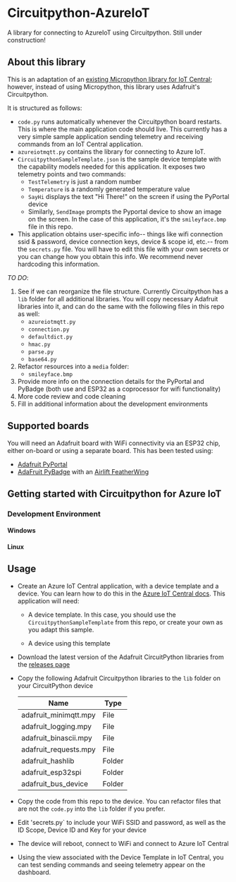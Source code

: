 # Circuitpython-AzureIoT

A library for connecting to AzureIoT using Circuitpython. Still under construction!

## About this library

This is an adaptation of an [existing Micropython library for IoT Central](https://github.com/obastemur/iot_client); however, instead of using Micropython, this library uses Adafruit's Circuitpython. 

It is structured as follows: 
- `code.py` runs automatically whenever the Circuitpython board restarts. This is where the main application code should live. This currently has a very simple sample application sending telemetry and receiving commands from an IoT Central application. 
- `azureiotmqtt.py` contains the library for connecting to Azure IoT. 
- `CircuitpythonSampleTemplate.json` is the sample device template with the capability models needed for this application. It exposes two telemetry points and two commands:
    - `TestTelemetry` is just a random number
    - `Temperature` is a randomly generated temperature value
    - `SayHi` displays the text "Hi There!" on the screen if using the PyPortal device
    - Similarly, `SendImage` prompts the Pyportal device to show an image on the screen. In the case of this application, it's the `smileyface.bmp` file in this repo. 
- This application obtains user-specific info-- things like wifi connection ssid & password, device connection keys, device & scope id, etc.-- from the `secrets.py` file. You will have to edit this file with your own secrets or you can change how you obtain this info. We recommend never hardcoding this information. 

*TO DO*: 
1) See if we can reorganize the file structure. Currently Circuitpython has a `lib` folder for all additional libraries. You will copy necessary Adafruit libraries into it, and can do the same with the following files in this repo as well:
    -  `azureiotmqtt.py`
    - `connection.py`
    - `defaultdict.py`
    - `hmac.py`
    - `parse.py`
    - `base64.py`
2) Refactor resources into a `media` folder:
    - `smileyface.bmp`
3) Provide more info on the connection details for the PyPortal and PyBadge (both use and ESP32 as a coprocessor for wifi functionality)
4) More code review and code cleaning
5) Fill in additional information about the development environments


## Supported boards

You will need an Adafruit board with WiFi connectivity via an ESP32 chip, either on-board or using a separate board. This has been tested using:

* [Adafruit PyPortal](https://www.adafruit.com/product/4116)
* [AdaFruit PyBadge](https://www.adafruit.com/product/4200) with an [Airlift FeatherWing](https://www.adafruit.com/product/4264)


## Getting started with Circuitpython for Azure IoT

### Development Environment
#### Windows
#### Linux


## Usage

* Create an Azure IoT Central application, with a device template and a device. You can learn how to do this in the [Azure IoT Central docs](https://docs.microsoft.com/azure/iot-central/core/quick-deploy-iot-central/?WT.mc_id=iotc_circuitpython-github-jabenn). This application will need:

  * A device template. In this case, you should use the  `CircuitpythonSampleTemplate` from this repo, or create your own as you adapt this sample. 

  * A device using this template

* Download the latest version of the Adafruit CircuitPython libraries from the [releases page](https://github.com/adafruit/Adafruit_CircuitPython_Bundle/releases)

* Copy the following Adafruit Circuitpython libraries to the `lib` folder on your CircuitPython device

    | Name                  | Type   |
    | --------------------- | ------ |
    | adafruit_minimqtt.mpy | File   |
    | adafruit_logging.mpy  | File   |
    | adafruit_binascii.mpy | File   |
    | adafruit_requests.mpy | File   |
    | adafruit_hashlib      | Folder |
    | adafruit_esp32spi     | Folder |
    | adafruit_bus_device   | Folder |

* Copy the code from this repo to the device. You can refactor files that are not the `code.py` into the `lib` folder if you prefer.

* Edit 'secrets.py` to include your WiFi SSID and password, as well as the ID Scope, Device ID and Key for your device

* The device will reboot, connect to WiFi and connect to Azure IoT Central

* Using the view associated with the Device Template in IoT Central, you can test sending commands and seeing telemetry appear on the dashboard. 


